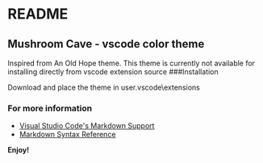 # README
## Mushroom Cave - vscode color theme
Inspired from An Old Hope theme.
This theme is currently not available for installing directly from vscode extension source
###Installation

Download and place the theme in user\.vscode\extensions


### For more information
* [Visual Studio Code's Markdown Support](http://code.visualstudio.com/docs/languages/markdown)
* [Markdown Syntax Reference](https://help.github.com/articles/markdown-basics/)

**Enjoy!**